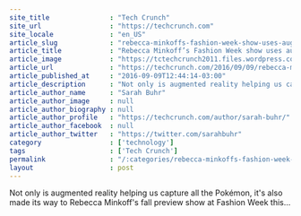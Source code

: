```yaml
---
site_title               : "Tech Crunch"
site_url                 : "https://techcrunch.com"
site_locale              : "en_US"
article_slug             : "rebecca-minkoffs-fashion-week-show-uses-augmented-reality-to-help-real-women-shop-the-look-live"
article_title            : "Rebecca Minkoff’s Fashion Week show uses augmented reality to help real women shop the look live"
article_image            : "https://tctechcrunch2011.files.wordpress.com/2016/09/rm_headshot_feb-2013_by-danielle-kosannthe-new-potato-copy-2.jpg?w=764&h=400&crop=1"
article_url              : "https://techcrunch.com/2016/09/09/rebecca-minkoffs-fashion-week-show-uses-augmented-reality-to-help-real-women-shop-the-look-live/"
article_published_at     : "2016-09-09T12:44:14-03:00"
article_description      : "Not only is augmented reality helping us capture all the Pokémon, it's also made its way to Rebecca Minkoff's fall preview show at Fashion Week this..."
article_author_name      : "Sarah Buhr"
article_author_image     : null
article_author_biography : null
article_author_profile   : "https://techcrunch.com/author/sarah-buhr/"
article_author_facebook  : null
article_author_twitter   : "https://twitter.com/sarahbuhr"
category                 : ['technology']
tags                     : ['Tech Crunch']
permalink                : "/:categories/rebecca-minkoffs-fashion-week-show-uses-augmented-reality-to-help-real-women-shop-the-look-live/"
layout                   : post
---
```


Not only is augmented reality helping us capture all the Pokémon, it's also made its way to Rebecca Minkoff's fall preview show at Fashion Week this...
